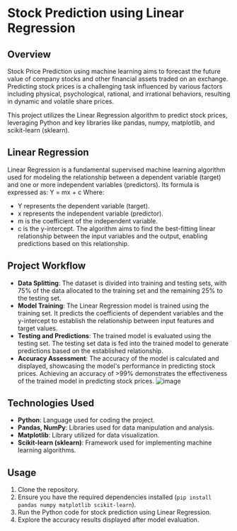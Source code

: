 # Stock Prediction using Linear Regression

## Overview
Stock Price Prediction using machine learning aims to forecast the future value of company stocks and other financial assets traded on an exchange. Predicting stock prices is a challenging task influenced by various factors including physical, psychological, rational, and irrational behaviors, resulting in dynamic and volatile share prices.

This project utilizes the Linear Regression algorithm to predict stock prices, leveraging Python and key libraries like pandas, numpy, matplotlib, and scikit-learn (sklearn).

## Linear Regression
Linear Regression is a fundamental supervised machine learning algorithm used for modeling the relationship between a dependent variable (target) and one or more independent variables (predictors). Its formula is expressed as: Y = mx + c
Where:
- Y represents the dependent variable (target).
- x represents the independent variable (predictor).
- m is the coefficient of the independent variable.
- c is the y-intercept.
The algorithm aims to find the best-fitting linear relationship between the input variables and the output, enabling predictions based on this relationship.

## Project Workflow
- **Data Splitting**: The dataset is divided into training and testing sets, with 75% of the data allocated to the training set and the remaining 25% to the testing set.
- **Model Training**: The Linear Regression model is trained using the training set. It predicts the coefficients of dependent variables and the y-intercept to establish the relationship between input features and target values.
- **Testing and Predictions**: The trained model is evaluated using the testing set. The testing set data is fed into the trained model to generate predictions based on the established relationship.
- **Accuracy Assessment**: The accuracy of the model is calculated and displayed, showcasing the model's performance in predicting stock prices. Achieving an accuracy of >99% demonstrates the effectiveness of the trained model in predicting stock prices.
![image](https://github.com/JanviBagrecha/Stock-prediction/assets/111588269/05a57edb-717e-4b42-a269-812e04a6ef04)

## Technologies Used
- **Python**: Language used for coding the project.
- **Pandas, NumPy**: Libraries used for data manipulation and analysis.
- **Matplotlib**: Library utilized for data visualization.
- **Scikit-learn (sklearn)**: Framework used for implementing machine learning algorithms.

## Usage
1. Clone the repository.
2. Ensure you have the required dependencies installed (`pip install pandas numpy matplotlib scikit-learn`).
3. Run the Python code for stock prediction using Linear Regression.
4. Explore the accuracy results displayed after model evaluation.
